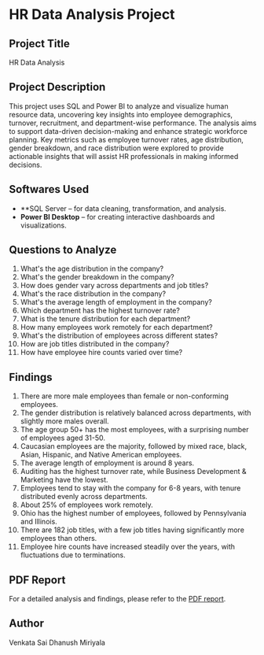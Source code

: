 # HR Data Analysis Project

## Project Title
HR Data Analysis

## Project Description
This project uses SQL and Power BI to analyze and visualize human resource data, uncovering key insights into employee demographics, turnover, recruitment, and department-wise performance. The analysis aims to support data-driven decision-making and enhance strategic workforce planning. Key metrics such as employee turnover rates, age distribution, gender breakdown, and race distribution were explored to provide actionable insights that will assist HR professionals in making informed decisions.

## Softwares Used
- **SQL Server  – for data cleaning, transformation, and analysis.
- **Power BI Desktop** – for creating interactive dashboards and visualizations.

## Questions to Analyze
1. What's the age distribution in the company?
2. What's the gender breakdown in the company?
3. How does gender vary across departments and job titles?
4. What's the race distribution in the company?
5. What's the average length of employment in the company?
6. Which department has the highest turnover rate?
7. What is the tenure distribution for each department?
8. How many employees work remotely for each department?
9. What's the distribution of employees across different states?
10. How are job titles distributed in the company?
11. How have employee hire counts varied over time?

## Findings
1. There are more male employees than female or non-conforming employees.
2. The gender distribution is relatively balanced across departments, with slightly more males overall.
3. The age group 50+ has the most employees, with a surprising number of employees aged 31-50.
4. Caucasian employees are the majority, followed by mixed race, black, Asian, Hispanic, and Native American employees.
5. The average length of employment is around 8 years.
6. Auditing has the highest turnover rate, while Business Development & Marketing have the lowest.
7. Employees tend to stay with the company for 6-8 years, with tenure distributed evenly across departments.
8. About 25% of employees work remotely.
9. Ohio has the highest number of employees, followed by Pennsylvania and Illinois.
10. There are 182 job titles, with a few job titles having significantly more employees than others.
11. Employee hire counts have increased steadily over the years, with fluctuations due to terminations.

## PDF Report
For a detailed analysis and findings, please refer to the [PDF report](https://github.com/yourusername/HR-Data-Analysis-Report.pdf).

## Author
Venkata Sai Dhanush Miriyala 
